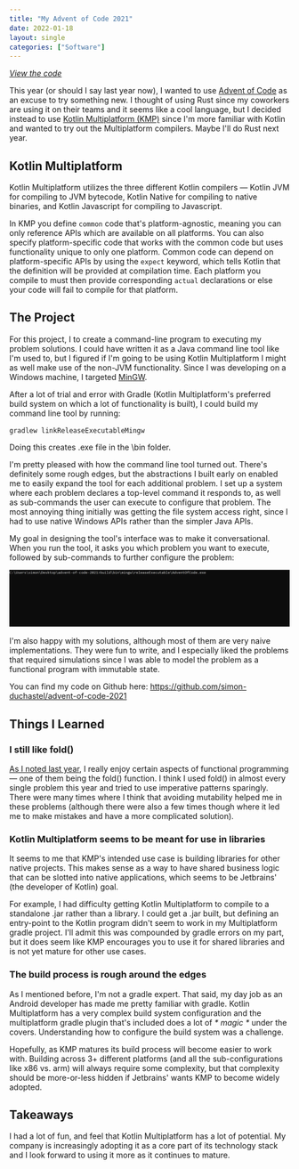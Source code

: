 ```yaml
---
title: "My Advent of Code 2021"
date: 2022-01-18
layout: single
categories: ["Software"]
---
```


_[View the code](https://github.com/simon-duchastel/advent-of-code-2021)_

This year (or should I say last year now), I wanted to use [Advent of Code](https://adventofcode.com) as an excuse to try something new. I thought of using Rust since my coworkers are using it on their teams and it seems like a cool language, but I decided instead to use [Kotlin Multiplatform (KMP)](https://kotlinlang.org/docs/multiplatform.html) since I'm more familiar with Kotlin and wanted to try out the Multiplatform compilers. Maybe I'll do Rust next year.

## Kotlin Multiplatform

Kotlin Multiplatform utilizes the three different Kotlin compilers — Kotlin JVM for compiling to JVM bytecode, Kotlin Native for compiling to native binaries, and Kotlin Javascript for compiling to Javascript.

 In KMP you define `common` code that's platform-agnostic, meaning you can only reference APIs which are available on all platforms. You can also specify platform-specific code that works with the common code but uses functionality unique to only one platform. Common code can depend on platform-specific APIs by using the `expect` keyword, which tells Kotlin that the definition will be provided at compilation time. Each platform you compile to must then provide corresponding `actual` declarations or else your code will fail to compile for that platform.

## The Project

For this project, I to create a command-line program to executing my problem solutions. I could have written it as a Java command line tool like I'm used to, but I figured if I'm going to be using Kotlin Multiplatform I might as well make use of the non-JVM functionality. Since I was developing on a Windows machine, I targeted [MinGW](https://en.wikipedia.org/wiki/MinGW).

After a lot of trial and error with Gradle (Kotlin Multiplatform's preferred build system on which a lot of functionality is built), I could build my command line tool by running:
```
gradlew linkReleaseExecutableMingw
```

Doing this creates .exe file in the \bin folder.

I'm pretty pleased with how the command line tool turned out. There's definitely some rough edges, but the abstractions I built early on enabled me to easily expand the tool for each additional problem. I set up a system where each problem declares a top-level command it responds to, as well as sub-commands the user can execute to configure that problem. The most annoying thing initially was getting the file system access right, since I had to use native Windows APIs rather than the simpler Java APIs.

My goal in designing the tool's interface was to make it conversational. When you run the tool, it asks you which problem you want to execute, followed by sub-commands to further configure the problem:

![Command Line Tool In Action](command-line.gif#center "Command Line Tool")

I'm also happy with my solutions, although most of them are very naive implementations. They were fun to write, and I especially liked the problems that required simulations since I was able to model the problem as a functional program with immutable state.

You can find my code on Github here: https://github.com/simon-duchastel/advent-of-code-2021

## Things I Learned

### I still like fold()

[As I noted last year](/posts/older-projects#advent-of-code-2020), I really enjoy certain aspects of functional programming — one of them being the fold() function. I think I used fold() in almost every single problem this year and tried to use imperative patterns sparingly. There were many times where I think that avoiding mutability helped me in these problems (although there were also a few times though where it led me to make mistakes and have a more complicated solution).

### Kotlin Multiplatform seems to be meant for use in libraries

It seems to me that KMP's intended use case is building libraries for other native projects. This makes sense as a way to have shared business logic that can be slotted into native applications, which seems to be Jetbrains' (the developer of Kotlin) goal.

For example, I had difficulty getting Kotlin Multiplatform to compile to a standalone .jar rather than a library. I could get a .jar built, but defining an entry-point to the Kotlin program didn't seem to work in my Multiplatform gradle project. I'll admit this was compounded by gradle errors on my part, but it does seem like KMP encourages you to use it for shared libraries and is not yet mature for other use cases.

### The build process is rough around the edges

As I mentioned before, I'm not a gradle expert. That said, my day job as an Android developer has made me pretty familiar with gradle. Kotlin Multiplatform has a very complex build system configuration and the multiplatform gradle plugin that's included does a lot of _* magic *_ under the covers. Understanding how to configure the build system was a challenge.

Hopefully, as KMP matures its build process will become easier to work with. Building across 3+ different platforms (and all the sub-configurations like x86 vs. arm) will always require some complexity, but that complexity should be more-or-less hidden if Jetbrains' wants KMP to become widely adopted.

## Takeaways

I had a lot of fun, and feel that Kotlin Multiplatform has a lot of potential. My company is increasingly adopting it as a core part of its technology stack and I look forward to using it more as it continues to mature.